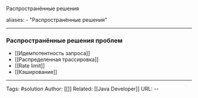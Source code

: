 Распространённые решения

aliases: 
	- "Распространённые решения"

---
### Распространённые решения проблем

- [[Идемпотентность запроса]]
- [[Распределенная трассировка]]
- [[Rate limit]]
- [[Кэширование]]


---

Tags:  #solution
Author: [[]]
Related: [[Java Developer]]
URL: -- 